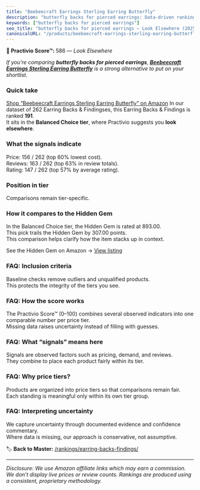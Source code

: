```yaml
---
title: "Beebeecraft Earrings Sterling Earring Butterfly"
description: "butterfly backs for pierced earrings: Data-driven ranking using the Practivio Score™. Positioned by quality, value, demand, findability, momentum."
keywords: ["butterfly backs for pierced earrings"]
seo_title: "butterfly backs for pierced earrings — Look Elsewhere (2025)"
canonicalURL: "/products/beebeecraft-earrings-sterling-earring-butterfly-B0BFCGXH7H/"
---
```


**🚫 Practivio Score™:** 586 — _Look Elsewhere_


*If you're comparing **butterfly backs for pierced earrings**, **[Beebeecraft Earrings Sterling Earring Butterfly](https://www.amazon.com/dp/B0BFCGXH7H?tag=practivio-20)** is a strong alternative to put on your shortlist.*
### Quick take
[Shop “Beebeecraft Earrings Sterling Earring Butterfly” on Amazon](https://www.amazon.com/dp/B0BFCGXH7H?tag=practivio-20)
In our dataset of 262 Earring Backs & Findingses, this Earring Backs & Findings is ranked **191**.  
It sits in the **Balanced Choice tier**, where Practivio suggests you **look elsewhere**.

### What the signals indicate
Price: 156 / 262 (top 60% lowest cost).  
Reviews: 163 / 262 (top 63% in review totals).  
Rating: 147 / 262 (top 57% by average rating).  

### Position in tier
Comparisons remain tier-specific.

### How it compares to the Hidden Gem
In the Balanced Choice tier, the Hidden Gem is rated at 893.00.  
This pick trails the Hidden Gem by 307.00 points.  
This comparison helps clarify how the item stacks up in context.  

See the Hidden Gem on Amazon → [View listing](https://www.amazon.com/dp/B083428HLR?tag=practivio-20)

### FAQ: Inclusion criteria
Baseline checks remove outliers and unqualified products.  
This protects the integrity of the tiers you see.

### FAQ: How the score works
The Practivio Score™ (0–100) combines several observed indicators into one comparable number per price tier.  
Missing data raises uncertainty instead of filling with guesses.

### FAQ: What “signals” means here
Signals are observed factors such as pricing, demand, and reviews.  
They combine to place each product fairly within its tier.

### FAQ: Why price tiers?
Products are organized into price tiers so that comparisons remain fair.  
Each standing is meaningful only within its own tier group.

### FAQ: Interpreting uncertainty
We capture uncertainty through documented evidence and confidence commentary.  
Where data is missing, our approach is conservative, not assumptive.


🏷️ **Back to Master:** [/rankings/earring-backs-findings/](/rankings/earring-backs-findings/)

---
_Disclosure: We use Amazon affiliate links which may earn a commission. We don’t display live prices or review counts. Rankings are produced using a consistent, proprietary methodology._
